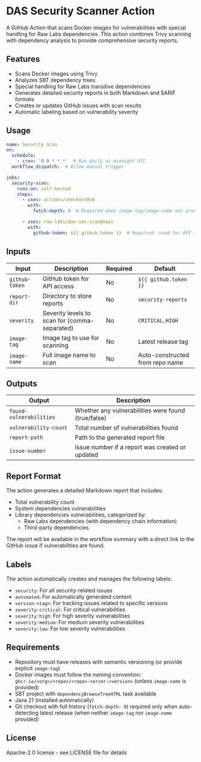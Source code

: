 # DAS Security Scanner Action

A GitHub Action that scans Docker images for vulnerabilities with special handling for Raw Labs dependencies. This action combines Trivy scanning with dependency analysis to provide comprehensive security reports.

## Features

- Scans Docker images using Trivy
- Analyzes SBT dependency trees
- Special handling for Raw Labs transitive dependencies
- Generates detailed security reports in both Markdown and SARIF formats
- Creates or updates GitHub issues with scan results
- Automatic labeling based on vulnerability severity

## Usage

```yaml
name: Security Scan
on:
  schedule:
    - cron: '0 0 * * *'  # Run daily at midnight UTC
  workflow_dispatch:  # Allow manual trigger

jobs:
  security-scan:
    runs-on: self-hosted
    steps:
      - uses: actions/checkout@v4
        with:
          fetch-depth: 0  # Required when image-tag/image-name not provided (for auto-detecting latest release)

      - uses: raw-labs/das-sec-scan@main
        with:
          github-token: ${{ github.token }}  # Required: used for API access
```

## Inputs

| Input | Description | Required | Default |
|-------|-------------|----------|---------|
| `github-token` | GitHub token for API access | No | `${{ github.token }}` |
| `report-dir` | Directory to store reports | No | `security-reports` |
| `severity` | Severity levels to scan for (comma-separated) | No | `CRITICAL,HIGH` |
| `image-tag` | Image tag to use for scanning | No | Latest release tag |
| `image-name` | Full image name to scan | No | Auto-constructed from repo name |

## Outputs

| Output | Description |
|--------|-------------|
| `found-vulnerabilities` | Whether any vulnerabilities were found (true/false) |
| `vulnerability-count` | Total number of vulnerabilities found |
| `report-path` | Path to the generated report file |
| `issue-number` | Issue number if a report was created or updated |

## Report Format

The action generates a detailed Markdown report that includes:

- Total vulnerability count
- System dependencies vulnerabilities
- Library dependencies vulnerabilities, categorized by:
  - Raw Labs dependencies (with dependency chain information)
  - Third-party dependencies

The report will be available in the workflow summary with a direct link to the GitHub issue if vulnerabilities are found.

## Labels

The action automatically creates and manages the following labels:

- `security`: For all security-related issues
- `automated`: For automatically generated content
- `version:<tag>`: For tracking issues related to specific versions
- `severity:critical`: For critical vulnerabilities
- `severity:high`: For high severity vulnerabilities
- `severity:medium`: For medium severity vulnerabilities
- `severity:low`: For low severity vulnerabilities

## Requirements

- Repository must have releases with semantic versioning (or provide explicit `image-tag`)
- Docker images must follow the naming convention: `ghcr.io/<org>/<repo>/<repo>-server:<version>` (unless `image-name` is provided)
- SBT project with `dependencyBrowseTreeHTML` task available
- Java 21 (installed automatically)
- Git checkout with full history (`fetch-depth: 0`) required only when auto-detecting latest release (when neither `image-tag` nor `image-name` provided)

## License

Apache-2.0 license - see LICENSE file for details
